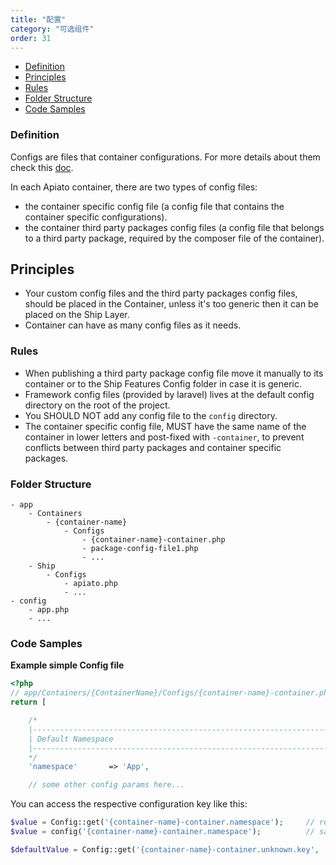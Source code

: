 ```yaml
---
title: "配置"
category: "可选组件"
order: 31
---
```


* [Definition](#definition)
* [Principles](#principles)
* [Rules](#rules)
* [Folder Structure](#folder-structure)
* [Code Samples](#code-samples)


<a name="definition"></a>
### Definition

Configs are files that container configurations. For more details about them check this [doc](https://laravel.com/docs/master/configuration).

In each Apiato container, there are two types of config files:
- the container specific config file (a config file that contains the container specific configurations).
- the container third party packages config files (a config file that belongs to a third party package, required by the composer file of the container).

<a name="principles"></a>
## Principles

- Your custom config files and the third party packages config files, should be placed in the Container, unless it's too generic then it can be placed on the Ship Layer.
- Container can have as many config files as it needs.

<a name="rules"></a>
### Rules

- When publishing a third party package config file move it manually to its container or to the Ship Features Config folder in case it is generic.
- Framework config files (provided by laravel) lives at the default config directory on the root of the project.
- You SHOULD NOT add any config file to the `config` directory.
- The container specific config file, MUST have the same name of the container in lower letters and post-fixed with `-container`, to prevent conflicts between third party packages and container specific packages.

<a name="folder-structure"></a>
### Folder Structure

```
- app
    - Containers
        - {container-name}
            - Configs
                - {container-name}-container.php
                - package-config-file1.php
                - ...
    - Ship
        - Configs
            - apiato.php
            - ...
- config
    - app.php
    - ...
```

<a name="code-samples"></a>
### Code Samples

**Example simple Config file**

```php
<?php
// app/Containers/{ContainerName}/Configs/{container-name}-container.php
return [

    /*
    |--------------------------------------------------------------------------
    | Default Namespace
    |--------------------------------------------------------------------------
    */
    'namespace'       => 'App',

    // some other config params here...
```
You can access the respective configuration key like this:
```php
$value = Config::get('{container-name}-container.namespace');     // returns 'App'
$value = config('{container-name}-container.namespace');          // same, but using a function

$defaultValue = Config::get('{container-name}-container.unknown.key', 'defaultvalue');   // returns 'defaultvalue' as this key is not set!
```
